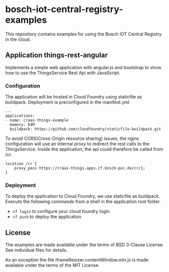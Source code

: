 # bosch-iot-central-registry-examples

This repository contains examples for using the Bosch IOT Central Registry in the cloud.

## Application things-rest-angular

Implements a simple web application with angular.js and bootstrap to show how to use the ThingsService Rest Api with JavaScript.

### Configuration

The application will be hosted in Cloud Foundry using staticfile as buildpack. Deployment is preconfigured in the manifest.yml

```
---
applications:
- name: craas-things-example
  memory: 64M
  buildpack: https://github.com/cloudfoundry/staticfile-buildpack.git
```

To avoid CORS(Cross-Origin resource sharing) issues, the nginx configuration will use an internal proxy to redirect the rest calls to the ThingsService. Inside the application, the api could therefore be called from /cr.

```
location /cr {
	proxy_pass https://craas-things.apps.cf.bosch-poc.de/cr/1;
}
```

### Deployment

To deploy the application to Cloud Foundry, we use staticfile as buildpack. Execute the following commands from a shell in the application root folder.

* ```cf login``` to configure your cloud foundry login
* ```cf push``` to deploy the application

## License

The examples are made available under the terms of BSD 3-Clause License. See individual files for details.

As an exception the file iframeResizer.contentWindow.min.js is made available under the terms of the MIT License.